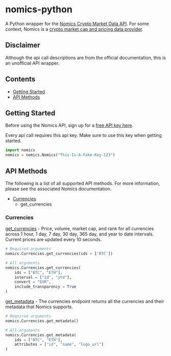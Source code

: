 # nomics-python
A Python wrapper for the [Nomics Crypto Market Data API](http://docs.nomics.com/).  For some context, Nomics is a [crypto market cap and pricing data provider](https://nomics.com).

## Disclaimer
Although the api call descriptions are from the official documentation, this is an unofficial API wrapper. 

## Contents
* [Getting Started](#getting-started)
* [API Methods](#api-methods)

## Getting Started
Before using the Nomics API, sign up for a [free API key here](https://p.nomics.com/cryptocurrency-bitcoin-api).

Every api call requires this api key. Make sure to use this key when getting started. 
```python
import nomics
nomics = nomics.Nomics("This-Is-A-Fake-Key-123")
```

## API Methods
The following is a list of all supported API methods. For more information, please see the associated Nomics documentation.

* [Currencies](#currencies)
    * get_currencies

### Currencies
[get_currencies](https://docs.nomics.com/#operation/getCurrenciesTicker) - Price, volume, market cap, and rank for all currencies across 1 hour, 1 day, 7 day, 30 day, 365 day, and year to date intervals. Current prices are updated every 10 seconds.

```python
# Required arguments
nomics.Currencies.get_currencies(ids = ['BTC'])

# All arguments
nomics.Currencies.get_currencies(
    ids = ["BTC", "ETH"],
    interval = ["1d", "ytd"],
    convert = "EUR",
    include_transparency = True
)
```

[get_metadata](https://docs.nomics.com/#operation/getCurrencies) - The currencies endpoint returns all the currencies and their metadata that Nomics supports.
```python
# Required arguments
nomics.Currencies.get_metadata()

# All arguments
nomics.Currencies.get_metadata(
    ids = ["BTC", "ETH"],
    attributes = ["id", "name", "logo_url"]
)
```
